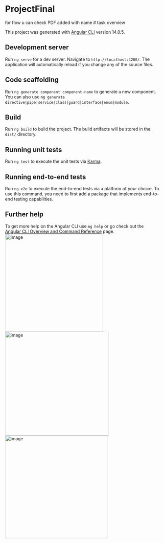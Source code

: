 # ProjectFinal
for flow u can check PDF added with name # task overview

This project was generated with [Angular CLI](https://github.com/angular/angular-cli) version 14.0.5.

## Development server

Run `ng serve` for a dev server. Navigate to `http://localhost:4200/`. The application will automatically reload if you change any of the source files.

## Code scaffolding

Run `ng generate component component-name` to generate a new component. You can also use `ng generate directive|pipe|service|class|guard|interface|enum|module`.

## Build

Run `ng build` to build the project. The build artifacts will be stored in the `dist/` directory.

## Running unit tests

Run `ng test` to execute the unit tests via [Karma](https://karma-runner.github.io).

## Running end-to-end tests

Run `ng e2e` to execute the end-to-end tests via a platform of your choice. To use this command, you need to first add a package that implements end-to-end testing capabilities.

## Further help

To get more help on the Angular CLI use `ng help` or go check out the [Angular CLI Overview and Command Reference](https://angular.io/cli) page.
<img width="320" alt="image" src="https://user-images.githubusercontent.com/66555115/229025272-d6d1660c-6a4c-4b46-94da-259129914a02.png">
<img width="339" alt="image" src="https://user-images.githubusercontent.com/66555115/229025291-6b91d69b-298b-4fc0-9e08-2855352ee853.png">
<img width="336" alt="image" src="https://user-images.githubusercontent.com/66555115/229025318-51c62239-9333-49ae-b463-eb1877c2a7e9.png">

